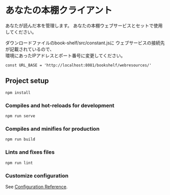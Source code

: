 # あなたの本棚クライアント

あなたが読んだ本を管理します。
あなたの本棚ウェブサービスとセットで使用してください。

ダウンロードファイルのbook-shelf/src/constant.jsに
ウェブサービスの接続先が記載されているので、  
環境にあったIPアドレスとポート番号に変更してください。
```
const URL_BASE = 'http://localhost:8081/bookshelf/webresources/'
```

## Project setup
```
npm install
```

### Compiles and hot-reloads for development
```
npm run serve
```

### Compiles and minifies for production
```
npm run build
```

### Lints and fixes files
```
npm run lint
```

### Customize configuration
See [Configuration Reference](https://cli.vuejs.org/config/).

